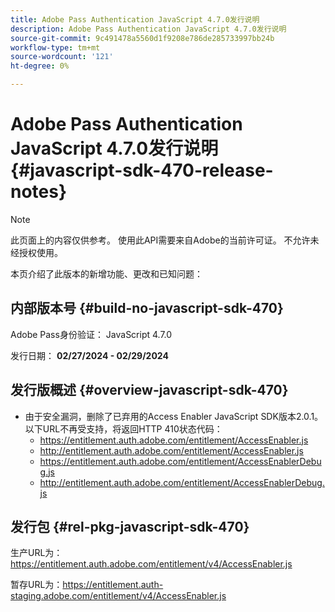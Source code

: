 ```yaml
---
title: Adobe Pass Authentication JavaScript 4.7.0发行说明
description: Adobe Pass Authentication JavaScript 4.7.0发行说明
source-git-commit: 9c491478a5560d1f9208e786de285733997bb24b
workflow-type: tm+mt
source-wordcount: '121'
ht-degree: 0%

---
```


# Adobe Pass Authentication JavaScript 4.7.0发行说明 {#javascript-sdk-470-release-notes}

>[!NOTE]
>
>此页面上的内容仅供参考。 使用此API需要来自Adobe的当前许可证。 不允许未经授权使用。

本页介绍了此版本的新增功能、更改和已知问题：

## 内部版本号 {#build-no-javascript-sdk-470}

Adobe Pass身份验证： JavaScript 4.7.0

发行日期： **02/27/2024 - 02/29/2024**

## 发行版概述 {#overview-javascript-sdk-470}

* 由于安全漏洞，删除了已弃用的Access Enabler JavaScript SDK版本2.0.1。
以下URL不再受支持，将返回HTTP 410状态代码：
   * https://entitlement.auth.adobe.com/entitlement/AccessEnabler.js
   * http://entitlement.auth.adobe.com/entitlement/AccessEnabler.js
   * https://entitlement.auth.adobe.com/entitlement/AccessEnablerDebug.js
   * http://entitlement.auth.adobe.com/entitlement/AccessEnablerDebug.js

## 发行包 {#rel-pkg-javascript-sdk-470}

生产URL为：https://entitlement.auth.adobe.com/entitlement/v4/AccessEnabler.js

暂存URL为：https://entitlement.auth-staging.adobe.com/entitlement/v4/AccessEnabler.js
